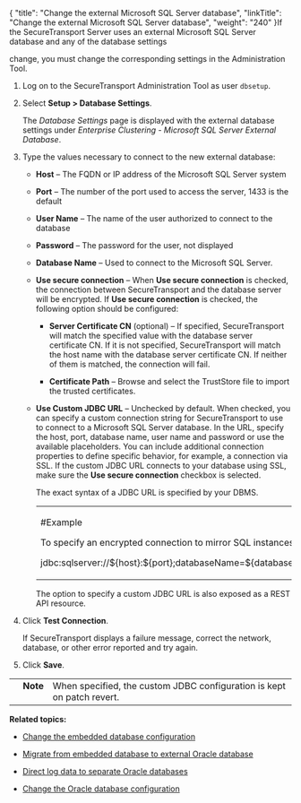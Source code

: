 {
    "title": "Change the external Microsoft SQL Server database",
    "linkTitle": "Change the external Microsoft SQL Server database",
    "weight": "240"
}If the SecureTransport Server uses an external Microsoft SQL Server database and any of the database settings
change, you must change the corresponding settings in the Administration Tool.

1.  Log on to the SecureTransport Administration Tool as user `dbsetup`.
2.  Select **Setup > Database Settings**.  
    The *Database Settings* page is displayed with the external database settings under *Enterprise Clustering - Microsoft SQL Server External Database*.
3.  Type the values necessary to connect to the new external database:
    -   **Host** – The FQDN or IP address of the Microsoft SQL Server system

    -   **Port** – The number of the port used to access the server, 1433 is the default

    -   **User Name** – The name of the user authorized to connect to the database

    -   **Password** – The password for the user, not displayed

    -   **Database Name** – Used to connect to the Microsoft SQL Server.

    -   **Use secure connection** – When **Use secure connection** is checked, the connection between SecureTransport and the database server will be encrypted. If **Use secure connection** is checked, the following option should be configured:
        -   **Server Certificate CN** (optional) – If specified, SecureTransport will match the specified value with the database server certificate CN. If it is not specified, SecureTransport will match the host name with the database server certificate CN. If neither of them is matched, the connection will fail.
        -   **Certificate Path** – Browse and select the TrustStore file to import the trusted certificates.

    -   **Use Custom JDBC URL** – Unchecked by default. When checked, you can specify a custom connection string for SecureTransport to use to connect to a Microsoft SQL Server database. In the URL, specify the host, port, database name, user name and password or use the available placeholders. You can include additional connection properties to define specific behavior, for example, a connection via SSL. If the custom JDBC URL connects to your database using SSL, make sure the **Use secure connection** checkbox is selected.  
        The exact syntax of a JDBC URL is specified by your DBMS.  

        <table cellspacing="0">   <col/>   <tbody>      <tr>         <td>            <p>#Example</p>            <p> To specify an encrypted connection to mirror SQL instances by using a username and password:</p>            <p>jdbc:sqlserver://${host}:${port};databaseName=${databaseName};user=${user};password=${password};encrypt=${encrypt};trustStore=${trustStorePath};trustStorePassword=${trustStorePassword};hostNameInCertificate=${hostNameInCertificate};failoverPartner=${failoverHost};</p>         </td>      </tr>   </tbody></table>

        The option to specify a custom JDBC URL is also exposed as a REST API resource.
4.  Click **Test Connection**.  
    If SecureTransport displays a failure message, correct the network, database, or other error reported and try again.
5.  Click **Save**.

<table cellpadding="0" cellspacing="0">   <col/>   <col/>   <col/>      <tr>         <td valign="top">         </td>         <td valign="top"><span><b>Note</b></span>         </td>         <td data-mc-autonum="&lt;b&gt;Note&lt;/b&gt;" valign="top">When specified, the custom JDBC configuration is kept on patch revert.         </td>      </tr></table>

**Related topics:**

-   [Change the embedded database configuration](../t_st_mysql)
-   [Migrate from embedded database to external Oracle database](../t_st_database)
-   [Direct log data to separate Oracle databases](../t_st_separate_databases)
-   [Change the Oracle database configuration](../t_st_oracle)

